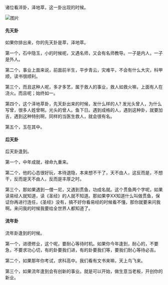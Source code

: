 诸位看淬卦，泽地萃，这一卦出现的时候。

![图片](../img/泽地萃.jpg)

#### 先天卦

如果你排出来，你的先天卦是萃，泽地萃。

第一个，石中隐玉，小的时候呢，又遇名师，又会有名师教导。一子是内人，一子是外人。

第二个，事业上面来说，前面前半生，平步青云，灾难平，不会有什么大灾，科甲顺，读书很顺利。

第三个，而且这种人呢，多才多艺，属于救人的事业，救人如救火嘛，上面有人在浇火。而且呢；始终如一。

第四个，这个泽地萃卦，先天卦出来的时候，发什么样的人? 发光头曾人，为什么写曾，很多人姓曾啊。光头的曾人。鱼下日。遇到成格的人，遇到这种卦，就要加吉，遇到这种特别啊，同样的当医生救人，就会很有名。

第五个，玉在其中。

#### 后天卦

后天卦逢到。

第一个，中年成就，禄命九重来。

第二个，他的心态很好玩，本待退隐，本来想不干了，天不由人，这反而是，不想干，反而是天不由人，反而是丰厚之时。

第三个，那如果遇到一僧一尼，又遇到贯鱼，功成名就。这个贯鱼两个字呢，如果读易经人就知道，读《圣经》的人就不知道。那如果李XX知道什么叫做贯鱼，保证你再进行连任，《圣经》没有，搞不好你看易经的时候看不懂，那你就要来问我啊。来问我的时候我要给全世界人都知道了。

#### 流年卦

流年卦逢到的时候。

第一个，进德修业，这个呢，要耐心等待时机。如果你今年逢到，耐心的，不要急，不要求功心切，有的卦要我们进，有的卦要我们等，要我们耐心等待必吉。

第二个，如果那年你考试，求科高中。我们看有文书来嘛，天上鸟飞来。

第三个，如果流年逢到会有创新的事业。就是可以开始，做生意当老板，开创你的新业。
